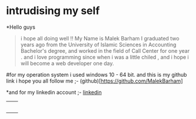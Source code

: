 # intrudising my self  
*Hello guys

> i hope all doing well !!
My Name is Malek Barham  I graduated two years ago  from the University of Islamic Sciences in Accounting Bachelor's degree, and worked in the field of Call Center  for one year .
and i love programming since when  i was a little chiled  , and i hope i will become 
a web developer one day.

#for my operation system i used windows 10 - 64 bit. 
and this is my github link i hope you all follow me ;- 
(github)[https://github.com/MalekBarham]

*and for my linkedin account ;-
[linkedin](https://www.linkedin.com/in/malek-barham-5802781aa/)

|             |             |
| ----------- | ----------- |
|             |             |       
|             |             |
|             |             |
|             |             |
|             |             |

